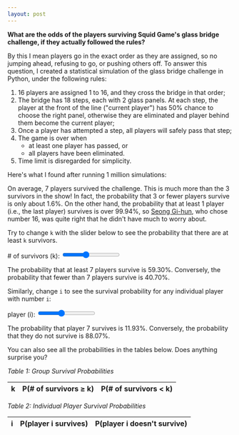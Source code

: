 ```yaml
---
layout: post
---
```


**What are the odds of the players surviving Squid Game's glass bridge challenge, if they actually followed the rules?**

By this I mean players go in the exact order as they are assigned, so no jumping ahead, refusing to go, or pushing others off. To answer this question, I created a statistical simulation of the glass bridge challenge in Python, under the following rules:

1. 16 players are assigned 1 to 16, and they cross the bridge in that order;
2. The bridge has 18 steps, each with 2 glass panels. At each step, the player at the front of the line ("current player") has 50% chance to choose the right panel, otherwise they are eliminated and player behind them become the current player;
3. Once a player has attempted a step, all players will safely pass that step;
4. The game is over when
    - at least one player has passed, or
    - all players have been eliminated.
5. Time limit is disregarded for simplicity.

Here's what I found after running 1 million simulations:

On average, 7 players survived the challenge. This is much more than the 3 survivors in the show! In fact, the probability that 3 or fewer players survive is only about 1.6%. On the other hand, the probability that at least 1 player (i.e., the last player) survives is over 99.94%, so [Seong Gi-hun](https://en.wikipedia.org/wiki/List_of_Squid_Game_characters#Seong_Gi-hun), who chose number 16, was quite right that he didn't have much to worry about.

Try to change `k` with the slider below to see the probability that there are at least `k` survivors.

<div id="prob-ge-k-slider-container">
  <label for="prob-ge-k-slider"># of survivors (k): </label>
  <input type="range" id="prob-ge-k-slider" min="1" max="16" value="7" step="1" />
  <p>The probability that at least <span id="prob-ge-k-value">7</span> players survive is <span id="prob-ge-k-display">59.30%</span>. Conversely, the probability that fewer than <span id="prob-ge-k-value-2">7</span> players survive is <span id="prob-ge-k-complement-display">40.70%</span>.</p>
</div>

Similarly, change `i` to see the survival probability for any individual player with number `i`:

<div id="prob-i-slider-container">
  <label for="prob-i-slider">player (i): </label>
  <input type="range" id="prob-i-slider" min="1" max="16" value="7" step="1" />
  <p>The probability that player <span id="prob-i-value">7</span> survives is <span id="prob-i-display">11.93%</span>. Conversely, the probability that they do not survive is <span id="prob-i-complement-display">88.07%</span>.</p>
</div>

You can also see all the probabilities in the tables below. Does anything surprise you? 

*Table 1: Group Survival Probabilities*

<table id="prob-ge-k-table">
  <thead>
    <tr>
      <th>k</th>
      <th>P(# of survivors ≥ k)</th>
      <th>P(# of survivors < k)</th>
    </tr>
  </thead>
  <tbody>
  </tbody>
</table>

*Table 2: Individual Player Survival Probabilities*

<table id="prob-i-table">
  <thead>
    <tr>
      <th>i</th>
      <th>P(player i survives)</th>
      <th>P(player i doesn't survive)</th>
    </tr>
  </thead>
  <tbody>
  </tbody>
</table>

<script>
  // P(# of survivors ≥ k)
  const probGeK = [
    0.999350, 0.996189, 0.984360, 0.951677, 0.881019, 
    0.759753, 0.592996, 0.407557, 0.241016, 0.119258, 
    0.048316, 0.015456, 0.003825, 0.000677, 0.000069, 0.000002
  ];

  // P(player i survives)
  const probsI = [
    0.000002, 0.000069, 0.000677, 0.003825, 0.015456, 
    0.048316, 0.119258, 0.241016, 0.407557, 0.592996, 
    0.759753, 0.881019, 0.951677, 0.984360, 0.996189, 0.999350
  ];

  document.addEventListener('DOMContentLoaded', function() {
    const probGeKSlider = document.getElementById('prob-ge-k-slider');
    const probGeKValue = document.getElementById('prob-ge-k-value');
    const probGeKValue2 = document.getElementById('prob-ge-k-value-2');
    const probGeKDisplay = document.getElementById('prob-ge-k-display');
    const probGeKComplementDisplay = document.getElementById('prob-ge-k-complement-display');
    const probGeKTableBody = document.querySelector('#prob-ge-k-table tbody');

    const probISlider = document.getElementById('prob-i-slider');
    const probIValue = document.getElementById('prob-i-value');
    const probIDisplay = document.getElementById('prob-i-display');
    const probIComplementDisplay = document.getElementById('prob-i-complement-display');
    const probITableBody = document.querySelector('#prob-i-table tbody');

    probGeKSlider.addEventListener('input', function() {
      const k = probGeKSlider.value;
      probGeKValue.textContent = k;
      probGeKValue2.textContent = k;
      const probK = (probGeK[k - 1] * 100).toFixed(2);
      const probKComplement = ((1 - probGeK[k - 1]) * 100).toFixed(2);
      probGeKDisplay.textContent = `${probK}%`;
      probGeKComplementDisplay.textContent = `${probKComplement}%`;
    });

    probISlider.addEventListener('input', function() {
      const i = probISlider.value;
      probIValue.textContent = i;
      const probI = (probsI[i - 1] * 100).toFixed(2);
      const probIComplement = ((1 - probsI[i - 1]) * 100).toFixed(2);
      probIDisplay.textContent = `${probI}%`;
      probIComplementDisplay.textContent = `${probIComplement}%`;
    });

    probGeK.forEach((p, index) => {
      const survivors = index + 1;
      const row = document.createElement('tr');
      row.innerHTML = `
        <td>${survivors}</td>
        <td>${(p * 100).toFixed(2)}%</td>
        <td>${((1 - p) * 100).toFixed(2)}%</td>
      `;
      probGeKTableBody.appendChild(row);
    });

    probsI.forEach((p, index) => {
      const player = index + 1;
      const row = document.createElement('tr');
      row.innerHTML = `
        <td>${player}</td>
        <td>${(p * 100).toFixed(2)}%</td>
        <td>${((1 - p) * 100).toFixed(2)}%</td>
      `;
      probITableBody.appendChild(row);
    });
  });
</script>